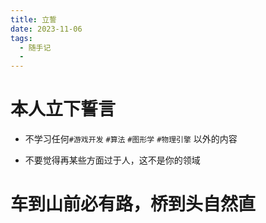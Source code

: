 ```yaml
---
title: 立誓
date: 2023-11-06
tags:
  - 随手记
  - 
---
```


# 本人立下誓言

- 不学习任何`#游戏开发` `#算法` `#图形学` `#物理引擎` 以外的内容

- 不要觉得再某些方面过于人，这不是你的领域

# 车到山前必有路，桥到头自然直